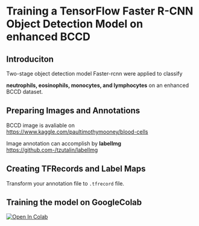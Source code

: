 # Training a TensorFlow Faster R-CNN Object Detection Model on enhanced BCCD

## Introduciton
 Two-stage object detection model Faster-rcnn were applied to classify 
 
 **neutrophils, eosinophils, monocytes, and lymphocytes** on an enhanced BCCD dataset.

## Preparing  Images and Annotations

 BCCD image is avaliable on https://www.kaggle.com/paultimothymooney/blood-cells

 Image annotation can accomplish by **labelImg**  <https://github.com-/tzutalin/labelImg>

## Creating TFRecords and Label Maps
 Transform your annotation file to ```.tfrecord``` file. 

## Training the model on GoogleColab 
 [![Open In Colab](https://colab.research.google.com/assets/colab-badge.svg)](https://colab.research.google.com/drive/15-zp5lGQhg03lTV10lVd6oMW3DuZTlAM?usp=sharing)